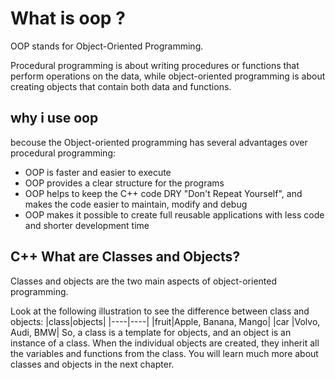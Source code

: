 # What is oop ?
OOP stands for Object-Oriented Programming.

Procedural programming is about writing procedures or functions that perform operations on the data, while object-oriented programming is about creating objects that contain both data and functions.

## why i use oop
becouse the Object-oriented programming has several advantages over procedural programming:
* OOP is faster and easier to execute
* OOP provides a clear structure for the programs
* OOP helps to keep the C++ code DRY "Don't Repeat Yourself", and makes the code easier to maintain, modify and debug
* OOP makes it possible to create full reusable applications with less code and shorter development time
  
## C++ What are Classes and Objects?
Classes and objects are the two main aspects of object-oriented programming.

Look at the following illustration to see the difference between class and objects:
|class|objects|
 |----|----|
 |fruit|Apple, Banana, Mango|
 |car |Volvo, Audi, BMW|
So, a class is a template for objects, and an object is an instance of a class.
When the individual objects are created, they inherit all the variables and functions from the class.
You will learn much more about classes and objects in the next chapter.

